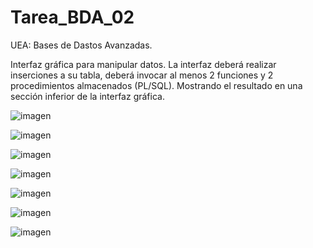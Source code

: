# Tarea_BDA_02

UEA: Bases de Dastos Avanzadas.

Interfaz gráfica para manipular datos. La interfaz deberá realizar inserciones a su tabla, deberá invocar al menos 2 funciones y 2
procedimientos almacenados (PL/SQL). Mostrando el resultado en una sección inferior de la interfaz gráfica.

![imagen](https://user-images.githubusercontent.com/72325257/171971183-5c3ad605-8ec9-4639-8f34-fa39deec30ad.png)

![imagen](https://user-images.githubusercontent.com/72325257/171971193-60074424-562f-43f5-b956-56c3b7624693.png)

![imagen](https://user-images.githubusercontent.com/72325257/171971202-d3f84d11-c6bf-46aa-8553-9364b71934ed.png)

![imagen](https://user-images.githubusercontent.com/72325257/171971209-a8791e34-af5c-4abe-9460-5b67f5073a9e.png)

![imagen](https://user-images.githubusercontent.com/72325257/171971212-f36341c2-f77e-47a1-98ca-005d1d040830.png)

![imagen](https://user-images.githubusercontent.com/72325257/171971220-b658e3f3-a49e-45e9-bc8c-4f8f4aba3c7a.png)

![imagen](https://user-images.githubusercontent.com/72325257/171971234-37dcf773-bf4c-44e8-a5ff-146d0836ea98.png)

